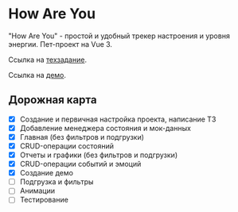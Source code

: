 # How Are You

"How Are You" - простой и удобный трекер настроения и уровня энергии. Пет-проект на Vue 3.

Ссылка на [техзадание](https://docs.google.com/document/d/14AtQS2BN49k68sdFNe2zLWemVrYOitW-8en76a_MS2M/edit).

Ссылка на [демо](https://paulinekorkina.github.io/how-are-you/).

## Дорожная карта

- [x] Создание и первичная настройка проекта, написание ТЗ
- [x] Добавление менеджера состояния и мок-данных
- [x] Главная (без фильтров и подгрузки)
- [x] CRUD-операции состояний
- [x] Отчеты и графики (без фильтров и подгрузки)
- [x] CRUD-операции событий и эмоций
- [x] Создание демо
- [ ] Подгрузка и фильтры
- [ ] Анимации
- [ ] Тестирование